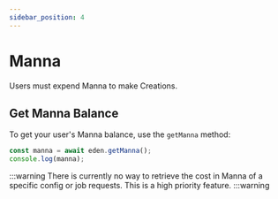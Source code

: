 ```yaml
---
sidebar_position: 4
---
```


# Manna

Users must expend Manna to make Creations.

## Get Manna Balance

To get your user's Manna balance, use the `getManna` method:

```js
const manna = await eden.getManna();
console.log(manna);
```

:::warning
There is currently no way to retrieve the cost in Manna of a specific config or job requests. This is a high priority feature.
:::warning